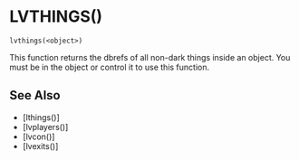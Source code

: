 # LVTHINGS()
`lvthings(<object>)`

  This function returns the dbrefs of all non-dark things inside an object. You must be in the object or control it to use this function.


## See Also
- [lthings()]
- [lvplayers()]
- [lvcon()]
- [lvexits()]

